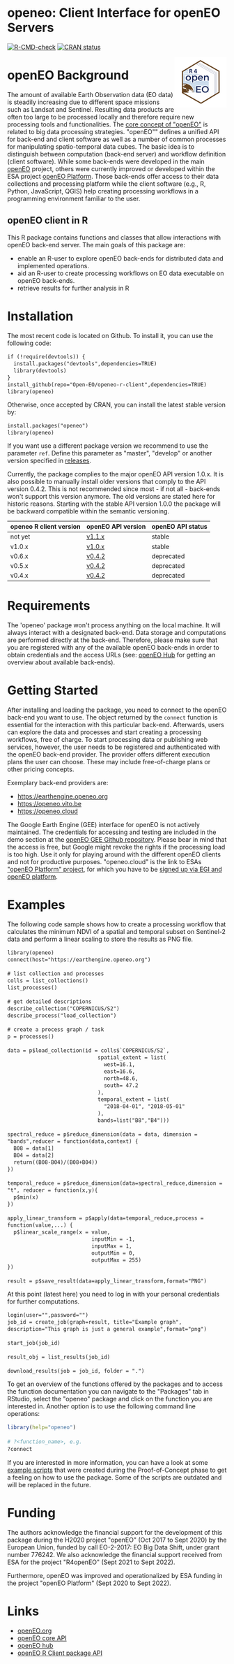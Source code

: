 openeo: Client Interface for openEO Servers
====
<!-- badges: start -->
[![R-CMD-check](https://github.com/Open-EO/openeo-r-client/workflows/R-CMD-check/badge.svg)](https://github.com/Open-EO/openeo-r-client/actions)
[![CRAN status](https://www.r-pkg.org/badges/version/openeo)](https://CRAN.R-project.org/package=openeo)
<!-- badges: end -->

<img src='man/figures/logo.png' align="right" height="116" />

# openEO Background

The amount of available Earth Observation data (EO data) is steadily increasing due to different space missions such as Landsat and Sentinel. Resulting data products are often too large to be processed locally and therefore require new processing tools and functionalities. The [core concept of "openEO"](https://openeo.org/about.html) is related to big data processing strategies. "openEO"" defines a unified API for back-end and client software as well as a number of common processes for manipulating spatio-temporal data cubes. The basic idea is to distinguish between computation (back-end server) and workflow definition (client software).
While some back-ends were developed in the main [openEO](https://openeo.org/) project, others were currently improved or developed within the ESA project [openEO Platform](https://openeo.cloud/). Those back-ends offer access to their data collections and processing platform while the client software (e.g., R, Python, JavaScript, QGIS) help creating processing workflows in a programming environment familiar to the user.

## openEO client in R

This R package contains functions and classes that allow interactions with openEO back-end server. The main goals of this package are:
* enable an R-user to explore openEO back-ends for distributed data and implemented operations.
* aid an R-user to create processing workflows on EO data executable on openEO back-ends.
* retrieve results for further analysis in R

# Installation

The most recent code is located on Github. To install it, you can use the following code:
```
if (!require(devtools)) {
  install.packages("devtools",dependencies=TRUE)
  library(devtools)
}
install_github(repo="Open-EO/openeo-r-client",dependencies=TRUE)
library(openeo)
```

Otherwise, once accepted by CRAN, you can install the latest stable version by:

```
install.packages("openeo")
library(openeo)

```

If you want use a different package version we recommend to use the parameter `ref`. Define this parameter as "master", "develop" or another version specified in [releases](https://github.com/Open-EO/openeo-r-client/releases).

Currently, the package complies to the major openEO API version 1.0.x. It is also possible to manually install older versions that comply to the API version 0.4.2. This is not recommended since most - if not all - back-ends won't support this version anymore. The old versions are stated here for historic reasons. Starting with the stable API version 1.0.0 the package will be backward compatible within the semantic versioning.

| openeo R client version | openEO API version | openEO API status |
| --- | --- | --- |
| not yet | [v1.1.x](https://openeo.org/documentation/1.0/developers/api/reference.html) | stable |
| v1.0.x | [v1.0.x](https://openeo.org/documentation/1.0/developers/api/reference.html) | stable |
| v0.6.x | [v0.4.2](https://openeo.org/documentation/0.4/developers/api/reference.html) | deprecated |
| v0.5.x | [v0.4.2](https://openeo.org/documentation/0.4/developers/api/reference.html) | deprecated |
| v0.4.x | [v0.4.2](https://openeo.org/documentation/0.4/developers/api/reference.html) | deprecated |

# Requirements

The 'openeo' package won't process anything on the local machine. It will always interact with a designated back-end. Data storage and computations are performed directly at the back-end. Therefore, please make sure that you are registered with any of the available openEO back-ends in order to obtain credentials and the access URLs (see: [openEO Hub](https://hub.openeo.org/) for getting an overview about available back-ends). 

# Getting Started

After installing and loading the package, you need to connect to the openEO back-end you want to use. The object returned by the `connect` function is essential for the interaction with this particular back-end. Afterwards, users can explore the data and processes and start creating a processing workflows, free of charge. To start processing data or publishing web services, however, the user needs to be registered and authenticated with the openEO back-end provider. The provider offers different execution plans the user can choose. These may include free-of-charge plans or other pricing concepts.

Exemplary back-end providers are:
* https://earthengine.openeo.org
* https://openeo.vito.be
* https://openeo.cloud

The Google Earth Engine (GEE) interface for openEO is not actively maintained. The credentials for accessing and testing are included in the demo section at the [openEO GEE Github repository](https://github.com/Open-EO/openeo-earthengine-driver). Please bear in mind that the access is free, but Google might revoke the rights if the processing load is too high. Use it only for playing around with the different openEO clients and not for productive purposes. "openeo.cloud" is the link to ESAs ["openEO Platform" project](https://openeo.cloud/), for which you have to be [signed up via EGI and openEO platform](https://openeo.cloud/#plans).

# Examples
The following code sample shows how to create a processing workflow that calculates the minimum NDVI of a spatial and temporal subset on Sentinel-2 data and perform a linear scaling to store the results as PNG file. 

```
library(openeo)
connect(host="https://earthengine.openeo.org")

# list collection and processes
colls = list_collections()
list_processes()

# get detailed descriptions
describe_collection("COPERNICUS/S2")
describe_process("load_collection")

# create a process graph / task
p = processes()

data = p$load_collection(id = colls$`COPERNICUS/S2`,
                             spatial_extent = list(
                               west=16.1,
                               east=16.6,
                               north=48.6,
                               south= 47.2
                             ),
                             temporal_extent = list(
                               "2018-04-01", "2018-05-01"
                             ),
                             bands=list("B8","B4")))

spectral_reduce = p$reduce_dimension(data = data, dimension = "bands",reducer = function(data,context) {
  B08 = data[1]
  B04 = data[2]
  return((B08-B04)/(B08+B04))
})

temporal_reduce = p$reduce_dimension(data=spectral_reduce,dimension = "t", reducer = function(x,y){
  p$min(x)
})

apply_linear_transform = p$apply(data=temporal_reduce,process = function(value,...) {
  p$linear_scale_range(x = value, 
                           inputMin = -1, 
                           inputMax = 1, 
                           outputMin = 0, 
                           outputMax = 255)
})

result = p$save_result(data=apply_linear_transform,format="PNG")
```

At this point (latest here) you need to log in with your personal credentials for further computations.

```                                
login(user="",password="")
job_id = create_job(graph=result, title="Example graph", description="This graph is just a general example",format="png")

start_job(job_id)

result_obj = list_results(job_id)

download_results(job = job_id, folder = ".")

```

To get an overview of the functions offered by the packages and to access the function documentation you can navigate to the "Packages" tab in RStudio, select the "openeo" package and click on the function you are interested in. Another option is to use the following command line operations:

```R
library(help="openeo")

# ?<function_name>, e.g.
?connect
```

If you are interested in more information, you can have a look at some [example scripts](https://github.com/Open-EO/openeo-r-client/tree/master/examples) that were created during the Proof-of-Concept phase to get a feeling on how to use the package. Some of the scripts are outdated and will be replaced in the future.


# Funding
The authors acknowledge the financial support for the development of this package during the H2020 project "openEO" (Oct 2017 to Sept 2020) by the European Union, funded by call EO-2-2017: EO Big Data Shift, under grant number 776242. We also acknowledge the financial support received from ESA for the project "R4openEO" (Sept 2021 to Sept 2022). 

Furthermore, openEO was improved and operationalized by ESA funding in the project "openEO Platform" (Sept 2020 to Sept 2022).

# Links
* [openEO.org](https://openeo.org/)
* [openEO core API](https://openeo.org/documentation/1.0/developers/api/reference.html)
* [openEO hub](https://hub.openeo.org/)
* [openEO R Client package API](https://open-eo.github.io/openeo-r-client/)
